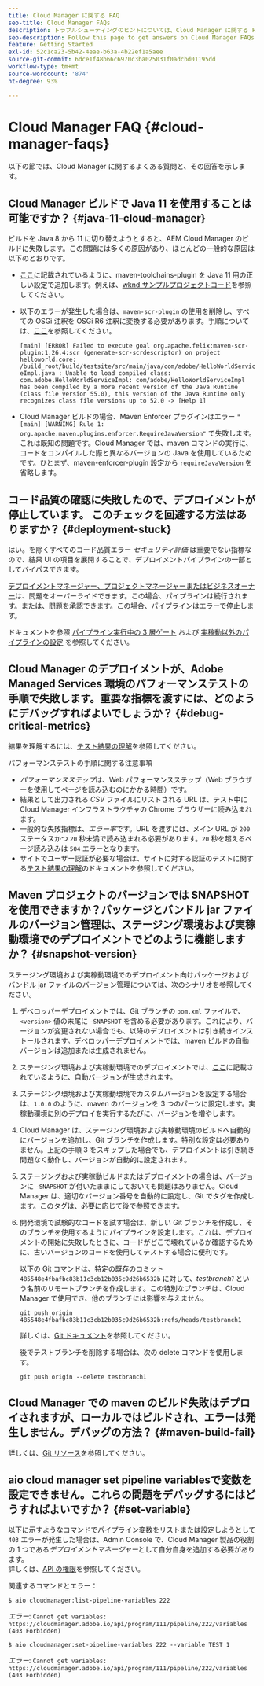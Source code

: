 ```yaml
---
title: Cloud Manager に関する FAQ
seo-title: Cloud Manager FAQs
description: トラブルシューティングのヒントについては、Cloud Manager に関する FAQ を参照してください
seo-description: Follow this page to get answers on Cloud Manager FAQs
feature: Getting Started
exl-id: 52c1ca23-5b42-4eae-b63a-4b22ef1a5aee
source-git-commit: 6dce1f48b66c6970c3ba025031f0adcbd01195dd
workflow-type: tm+mt
source-wordcount: '874'
ht-degree: 93%

---
```


# Cloud Manager FAQ {#cloud-manager-faqs}

以下の節では、Cloud Manager に関するよくある質問と、その回答を示します。

## Cloud Manager ビルドで Java 11 を使用することは可能ですか？ {#java-11-cloud-manager}

ビルドを Java 8 から 11 に切り替えようとすると、AEM Cloud Manager のビルドに失敗します。この問題には多くの原因があり、ほとんどの一般的な原因は以下のとおりです。

* [ここ](https://experienceleague.adobe.com/docs/experience-manager-cloud-manager/using/getting-started/create-application-project/using-the-wizard.html?lang=ja#getting-started)に記載されているように、maven-toolchains-plugin を Java 11 用の正しい設定で追加します。例えば、[wknd サンプルプロジェクトコード](https://github.com/adobe/aem-guides-wknd/commit/6cb5238cb6b932735dcf91b21b0d835ae3a7fe75)を参照してください。

* 以下のエラーが発生した場合は、`maven-scr-plugin` の使用を削除し、すべての OSGi 注釈を OSGi R6 注釈に変換する必要があります。手順については、[ここ](https://cqdump.wordpress.com/2019/01/03/from-scr-annotations-to-osgi-annotations/)を参照してください。

   `[main] [ERROR] Failed to execute goal org.apache.felix:maven-scr-plugin:1.26.4:scr (generate-scr-scrdescriptor) on project helloworld.core: /build_root/build/testsite/src/main/java/com/adobe/HelloWorldServiceImpl.java : Unable to load compiled class: com.adobe.HelloWorldServiceImpl: com/adobe/HelloWorldServiceImpl has been compiled by a more recent version of the Java Runtime (class file version 55.0), this version of the Java Runtime only recognizes class file versions up to 52.0 -> [Help 1]`

* Cloud Manager ビルドの場合、Maven Enforcer プラグインはエラー `"[main] [WARNING] Rule 1: org.apache.maven.plugins.enforcer.RequireJavaVersion"` で失敗します。これは既知の問題です。Cloud Manager では、maven コマンドの実行に、コードをコンパイルした際と異なるバージョンの Java を使用しているためです。ひとまず、maven-enforcer-plugin 設定から `requireJavaVersion` を省略します。

## コード品質の確認に失敗したので、デプロイメントが停止しています。 このチェックを回避する方法はありますか？ {#deployment-stuck}

はい。を除くすべてのコード品質エラー *セキュリティ評価* は重要でない指標なので、結果 UI の項目を展開することで、デプロイメントパイプラインの一部としてバイパスできます。

[デプロイメントマネージャー、プロジェクトマネージャーまたはビジネスオーナー](/help/using/setting-up-users-and-roles.md#role-definitions)は、問題をオーバーライドできます。この場合、パイプラインは続行されます。または、問題を承認できます。この場合、パイプラインはエラーで停止します。

ドキュメントを参照 [パイプライン実行中の 3 層ゲート](/help/using/understand-your-test-results.md#three-tier-gates-while-running-a-pipeline) および [実稼動以外のパイプラインの設定](/help/using/configuring-non-production-pipelines.md#understanding-the-flow) を参照してください。

## Cloud Manager のデプロイメントが、Adobe Managed Services 環境のパフォーマンステストの手順で失敗します。重要な指標を渡すには、どのようにデバッグすればよいでしょうか？ {#debug-critical-metrics}

結果を理解するには、[テスト結果の理解](https://experienceleague.adobe.com/docs/experience-manager-cloud-manager/using/how-to-use/understand-your-test-results.html?lang=ja#how-to-use)を参照してください。

パフォーマンステストの手順に関する注意事項

* *パフォーマンスステップ*&#x200B;は、Web パフォーマンスステップ（Web ブラウザーを使用してページを読み込むのにかかる時間）です。
* 結果として出力される *CSV* ファイルにリストされる URL は、テスト中に Cloud Manager インフラストラクチャの Chrome ブラウザーに読み込まれます。
* 一般的な失敗指標は、*エラー率*&#x200B;です。URL を渡すには、メイン URL が `200` ステータスかつ `20` 秒未満で読み込まれる必要があります。`20` 秒を超えるページ読み込みは `504` エラーとなります。
* サイトでユーザー認証が必要な場合は、サイトに対する認証のテストに関する[テスト結果の理解](understand-your-test-results.md#authenticated-performance-testing)のドキュメントを参照してください。

## Maven プロジェクトのバージョンでは SNAPSHOT を使用できますか？パッケージとバンドル jar ファイルのバージョン管理は、ステージング環境および実稼動環境でのデプロイメントでどのように機能しますか？ {#snapshot-version}

ステージング環境および実稼動環境でのデプロイメント向けパッケージおよびバンドル jar ファイルのバージョン管理については、次のシナリオを参照してください。

1. デベロッパーデプロイメントでは、Git ブランチの `pom.xml` ファイルで、`<version>` 値の末尾に `-SNAPSHOT` を含める必要があります。これにより、バージョンが変更されない場合でも、以降のデプロイメントは引き続きインストールされます。デベロッパーデプロイメントでは、maven ビルドの自動バージョンは追加または生成されません。

1. ステージング環境および実稼動環境でのデプロイメントでは、[ここ](https://experienceleague.adobe.com/docs/experience-manager-cloud-manager/using/managing-code/activating-maven-project.html?lang=ja#managing-code)に記載されているように、自動バージョンが生成されます。

1. ステージング環境および実稼動環境でカスタムバージョンを設定する場合は、`1.0.0` のように、maven のバージョンを 3 つのパーツに設定します。実稼動環境に別のデプロイを実行するたびに、バージョンを増やします。

1. Cloud Manager は、ステージング環境および実稼動環境のビルドへ自動的にバージョンを追加し、Git ブランチを作成します。特別な設定は必要ありません。上記の手順 3 をスキップした場合でも、デプロイメントは引き続き問題なく動作し、バージョンが自動的に設定されます。

1. ステージングおよび実稼動ビルドまたはデプロイメントの場合は、バージョンに `-SNAPSHOT` が付いたままにしておいても問題はありません。Cloud Manager は、適切なバージョン番号を自動的に設定し、Git でタグを作成します。このタグは、必要に応じて後で参照できます。

1. 開発環境で試験的なコードを試す場合は、新しい Git ブランチを作成し、そのブランチを使用するようにパイプラインを設定します。これは、デプロイメントの開始に失敗したときに、コードがどこで壊れているか確認するために、古いバージョンのコードを使用してテストする場合に便利です。

   以下の Git コマンドは、特定の既存のコミット `485548e4fbafbc83b11c3cb12b035c9d26b6532b` に対して、*testbranch1* という名前のリモートブランチを作成します。この特別なブランチは、Cloud Manager で使用でき、他のブランチには影響を与えません。

   `git push origin 485548e4fbafbc83b11c3cb12b035c9d26b6532b:refs/heads/testbranch1`

   詳しくは、[Git ドキュメント](https://git-scm.com/book/en/v2/Git-Internals-Git-References)を参照してください。

   後でテストブランチを削除する場合は、次の delete コマンドを使用します。

   `git push origin --delete testbranch1`

## Cloud Manager での maven のビルド失敗はデプロイされますが、ローカルではビルドされ、エラーは発生しません。デバッグの方法？ {#maven-build-fail}

詳しくは、[Git リソース](https://github.com/cqsupport/cloud-manager/blob/main/cm-build-step-fails.md)を参照してください。

## aio cloud manager set pipeline variablesで変数を設定できません。これらの問題をデバッグするにはどうすればよいですか？ {#set-variable}

以下に示すようなコマンドでパイプライン変数をリストまたは設定しようとして `403` エラーが発生した場合は、Admin Console で、Cloud Manager 製品の役割の 1 つである&#x200B;*デプロイメントマネージャー*&#x200B;として自分自身を追加する必要があります。\
詳しくは、[API の権限](https://www.adobe.io/apis/experiencecloud/cloud-manager/docs.html#!AdobeDocs/cloudmanager-api-docs/master/permissions.md)を参照してください。

関連するコマンドとエラー：

`$ aio cloudmanager:list-pipeline-variables 222`

*エラー*: `Cannot get variables: https://cloudmanager.adobe.io/api/program/111/pipeline/222/variables (403 Forbidden)`

`$ aio cloudmanager:set-pipeline-variables 222 --variable TEST 1`

*エラー*: `Cannot get variables: https://cloudmanager.adobe.io/api/program/111/pipeline/222/variables (403 Forbidden)`
